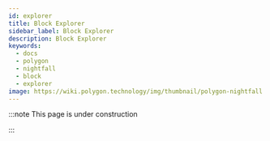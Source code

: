 ```yaml
---
id: explorer
title: Block Explorer
sidebar_label: Block Explorer
description: Block Explorer
keywords:
  - docs
  - polygon
  - nightfall
  - block
  - explorer
image: https://wiki.polygon.technology/img/thumbnail/polygon-nightfall.png
---
```


:::note This page is under construction

:::


